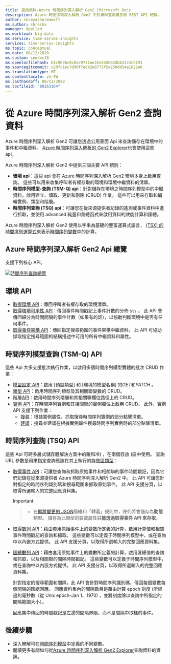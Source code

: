 ```yaml
---
title: 查詢資料-Azure 時間序列深入解析 Gen2 |Microsoft Docs
description: Azure 時間序列深入解析 Gen2 中的資料查詢概念和 REST API 總覽。
author: shreyasharmamsft
ms.author: shresha
manager: dpalled
ms.workload: big-data
ms.service: time-series-insights
services: time-series-insights
ms.topic: conceptual
ms.date: 08/12/2020
ms.custom: seodec18
ms.openlocfilehash: 61c969bc0c0ac9731ae35e445b82db633c3c5191
ms.sourcegitcommit: c28fc1ec7d90f7e8b2e8775f5a250dd14a1622a6
ms.translationtype: MT
ms.contentlocale: zh-TW
ms.lasthandoff: 08/13/2020
ms.locfileid: "88163164"
---
```

# <a name="querying-data-from-azure-time-series-insights-gen2"></a>從 Azure 時間序列深入解析 Gen2 查詢資料

Azure 時間序列深入解析 Gen2 可讓您透過公用表面 Api 來查詢儲存在環境中的事件和中繼資料。 [Azure 時間序列深入解析的 Gen2 Explorer](https://docs.microsoft.com/azure/time-series-insights/time-series-insights-update-explorer)也會使用這些 api。

Azure 時間序列深入解析 Gen2 中提供三個主要 API 類別：

* **環境 api**：這些 api 會在 Azure 時間序列深入解析 Gen2 環境本身上啟用查詢。 這些可以用來收集呼叫者有權存取的環境和環境中繼資料的清單。
* **時間序列模型-查詢 (TSM-Q) api**：針對儲存在環境之時間序列模型中的中繼資料，啟用建立、讀取、更新和刪除 (CRUD) 作業。 這些可以用來存取和編輯實例、類型和階層。
* **時間序列查詢 (TSQ) api**：可讓您在從來源提供者記錄的遙測或事件資料中進行抓取，並使用 advanced 純量和彙總函式來啟用資料的效能計算和匯總。

Azure 時間序列深入解析 Gen2 使用以字串為基礎的豐富運算式語言， [ (TSX) 的時間序列運算式](https://docs.microsoft.com/rest/api/time-series-insights/reference-time-series-expression-syntax)來表示[時間序列變數](./concepts-variables.md)中的計算。

## <a name="azure-time-series-insights-gen2-apis-overview"></a>Azure 時間序列深入解析 Gen2 Api 總覽

支援下列核心 API。

[![時間序列查詢總覽](media/v2-update-tsq/tsq.png)](media/v2-update-tsq/tsq.png#lightbox)

## <a name="environment-apis"></a>環境 API

* [取得環境 API](https://docs.microsoft.com/rest/api/time-series-insights/management(gen1/gen2)/accesspolicies/listbyenvironment)：傳回呼叫者有權存取的環境清單。
* [取得環境可用性 API](https://docs.microsoft.com/rest/api/time-series-insights/dataaccessgen2/query/getavailability)：傳回事件時間戳記上事件計數的分佈 `$ts` 。 此 API 會傳回細分為時間間隔的事件計數（如果有的話），以協助判斷環境中是否有任何事件。
* [取得事件架構 API](https://docs.microsoft.com/rest/api/time-series-insights/dataaccessgen2/query/geteventschema)：傳回指定搜尋範圍的事件架構中繼資料。 此 API 可協助擷取指定搜尋範圍的結構描述中可用的所有中繼資料和屬性。

## <a name="time-series-model-query-tsm-q-apis"></a>時間序列模型查詢 (TSM-Q) API

這些 Api 大多支援批次執行作業，以啟用多個時間序列模型實體的批次 CRUD 作業：

* [模型設定 API](https://docs.microsoft.com/rest/api/time-series-insights/reference-model-apis)：啟用 [預設類型] 和 [環境的模型名稱] 的*GET*和*PATCH* 。
* [類型 API](https://docs.microsoft.com/rest/api/time-series-insights/reference-model-apis#types-api)：啟用時間序列類型及其相關聯變數的 CRUD。
* 階層[API](https://docs.microsoft.com/rest/api/time-series-insights/reference-model-apis#hierarchies-api)：啟用時間序列階層和其相關聯欄位路徑上的 CRUD。
* [實例 API](https://docs.microsoft.com/rest/api/time-series-insights/reference-model-apis#instances-api)：在時間序列實例和其相關聯的實例欄位上啟用 CRUD。 此外，實例 API 支援下列作業：
  * [搜尋](https://docs.microsoft.com/rest/api/time-series-insights/dataaccessgen2/timeseriesinstances/search)：根據實例屬性，抓取搜尋時間序列實例的部分點擊清單。
  * [建議](https://docs.microsoft.com/rest/api/time-series-insights/dataaccessgen2/timeseriesinstances/suggest)：搜尋並建議在根據實例屬性搜尋時間序列實例時的部分點擊清單。

## <a name="time-series-query-tsq-apis"></a>時間序列查詢 (TSQ) API

這些 Api 可跨多層式儲存體解決方案中的暖和冷) ，在兩個存放 (區中使用。 查詢 URL 參數是用來指定查詢應該在其上執行的[存放區類型](https://docs.microsoft.com/rest/api/time-series-insights/dataaccessgen2/query/execute#uri-parameters)：

* [取得事件 API](https://docs.microsoft.com/rest/api/time-series-insights/dataaccessgen2/query/execute#getevents)：可讓您查詢和抓取原始事件和相關聯的事件時間戳記，因為它們記錄在從來源提供者 Azure 時間序列深入解析 Gen2 中。 此 API 可讓您針對指定的時間序列識別碼和搜尋範圍來抓取原始事件。 此 API 支援分頁，以取得所選輸入的完整回應資料集。

  > [!IMPORTANT]

  > * 在[即將變更的 JSON](https://docs.microsoft.com/azure/time-series-insights/ingestion-rules-update)簡維和「轉義」規則中，陣列將會儲存為**動態**類型。 儲存為此類型的裝載屬性**只能透過取得事件 API 來存取**。

* [取得數列 API](https://docs.microsoft.com/rest/api/time-series-insights/dataaccessgen2/query/execute#getseries)：藉由套用原始事件上的變數所定義的計算，啟用計算值和相關事件時間戳記的查詢和抓取。 這些變數可以定義于時間序列模型中，或在查詢中以內嵌方式提供。 此 API 支援分頁，以取得所選輸入的完整回應資料集。

* [匯總數列 API](https://docs.microsoft.com/rest/api/time-series-insights/dataaccessgen2/query/execute#aggregateseries)：藉由套用原始事件上的變數所定義的計算，啟用匯總值的查詢和抓取，以及相關聯的間隔時間戳記。 這些變數可以定義于時間序列模型中，或在查詢中以內嵌方式提供。 此 API 支援分頁，以取得所選輸入的完整回應資料集。
  
  針對指定的搜尋範圍和間隔，此 API 會針對時間序列識別碼，傳回每個變數每個間隔的匯總回應。 回應資料集內的間隔數目是藉由計算 epoch 刻度 (所經過的毫秒數（從 Unix epoch-Jan 1、1970) ，並將刻度除以查詢中所指定的間隔範圍大小）。

  回應集中傳回的時間戳記是左邊的間隔界限，而不是間隔中取樣的事件。

## <a name="next-steps"></a>後續步驟

* 深入瞭解可在[時間序列模型](https://docs.microsoft.com/azure/time-series-insights/time-series-insights-update-tsm)中定義的不同變數。
* 閱讀更多有關如何從[Azure 時間序列深入解析 Gen2 Explorer](https://docs.microsoft.com/azure/time-series-insights/time-series-insights-update-explorer)查詢資料的資訊。
